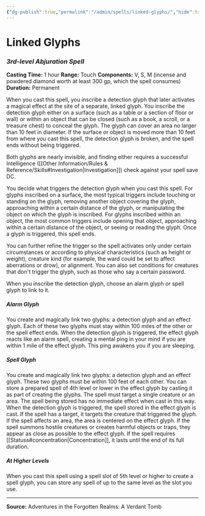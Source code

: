 ```yaml
---
{"dg-publish":true,"permalink":"/admin/spells/linked-glyphs/","hide":true,"updated":"2025-08-05T19:49:54.687+01:00"}
---
```


# Linked Glyphs
### *3rd-level Abjuration Spell*
**Casting Time:** 1 hour
**Range:** Touch
**Components:** V, S, M (incense and powdered diamond worth at least 300 gp, which the spell consumes)
**Duration:** Permanent

When you cast this spell, you inscribe a detection glyph that later activates a magical effect at the site of a separate, linked glyph. You inscribe the detection glyph either on a surface (such as a table or a section of floor or wall) or within an object that can be closed (such as a book, a scroll, or a treasure chest) to conceal the glyph. The glyph can cover an area no larger than 10 feet in diameter. If the surface or object is moved more than 10 feet from where you cast this spell, the detection glyph is broken, and the spell ends without being triggered.

Both glyphs are nearly invisible, and finding either requires a successful Intelligence ([[Other Information/Rules & Reference/Skills#Investigation\|Investigation]]) check against your spell save DC.

You decide what triggers the detection glyph when you cast this spell. For glyphs inscribed on a surface, the most typical triggers include touching or standing on the glyph, removing another object covering the glyph, approaching within a certain distance of the glyph, or manipulating the object on which the glyph is inscribed. For glyphs inscribed within an object, the most common triggers include opening that object, approaching within a certain distance of the object, or seeing or reading the glyph. Once a glyph is triggered, this spell ends.

You can further refine the trigger so the spell activates only under certain circumstances or according to physical characteristics (such as height or weight), creature kind (for example, the ward could be set to affect aberrations or drow), or alignment. You can also set conditions for creatures that don't trigger the glyph, such as those who say a certain password.

When you inscribe the detection glyph, choose an alarm glyph or spell glyph to link to it.

##### Alarm Glyph
You create and magically link two glyphs: a detection glyph and an effect glyph. Each of these two glyphs must stay within 100 miles of the other or the spell effect ends. When the detection glyph is triggered, the effect glyph reacts like an alarm spell, creating a mental ping in your mind if you are within 1 mile of the effect glyph. This ping awakens you if you are sleeping.

##### Spell Glyph
You create and magically link two glyphs: a detection glyph and an effect glyph. These two glyphs must be within 100 feet of each other. You can store a prepared spell of 4th level or lower in the effect glyph by casting it as part of creating the glyphs. The spell must target a single creature or an area. The spell being stored has no immediate effect when cast in this way. When the detection glyph is triggered, the spell stored in the effect glyph is cast. If the spell has a target, it targets the creature that triggered the glyph. If the spell affects an area, the area is centered on the effect glyph. If the spell summons hostile creatures or creates harmful objects or traps, they appear as close as possible to the effect glyph. If the spell requires [[Statuss#concentration\|Concentration]], it lasts until the end of its full duration.

##### At Higher Levels
When you cast this spell using a spell slot of 5th level or higher to create a spell glyph, you can store any spell of up to the same level as the slot you use.

---
**Source:** Adventures in the Forgotten Realms: A Verdant Tomb